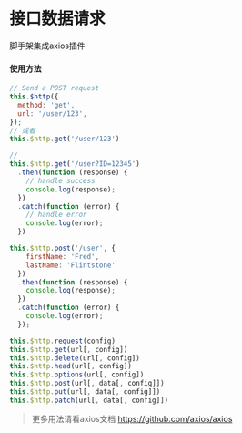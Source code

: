 # 接口数据请求

脚手架集成axios插件

#### 使用方法
``` javascript
// Send a POST request
this.$http({
  method: 'get',
  url: '/user/123',
});
// 或者
this.$http.get('/user/123')

// 
this.$http.get('/user?ID=12345')
  .then(function (response) {
    // handle success
    console.log(response);
  })
  .catch(function (error) {
    // handle error
    console.log(error);
  })
```

``` javascript
this.$http.post('/user', {
    firstName: 'Fred',
    lastName: 'Flintstone'
  })
  .then(function (response) {
    console.log(response);
  })
  .catch(function (error) {
    console.log(error);
  });
```

``` javascript
this.$http.request(config)
this.$http.get(url[, config])
this.$http.delete(url[, config])
this.$http.head(url[, config])
this.$http.options(url[, config])
this.$http.post(url[, data[, config]])
this.$http.put(url[, data[, config]])
this.$http.patch(url[, data[, config]])
```


> 更多用法请看axios文档 https://github.com/axios/axios